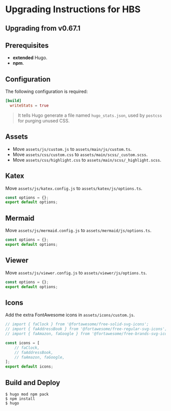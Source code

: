 Upgrading Instructions for HBS
==============================

Upgrading from v0.67.1
----------------------

## Prerequisites

- **extended** Hugo.
- **npm**.

## Configuration

The following configuration is required:

```toml
[build]
  writeStats = true
```

> It tells Hugo generate a file named `hugo_stats.json`, used by `postcss` for purging unused CSS.

## Assets

- Move `assets/js/custom.js` to `assets/main/js/custom.ts`.
- Move `assets/css/custom.css` to `assets/main/scss/_custom.scss`.
- Move `assets/css/highlight.css` to `assets/main/scss/_highlight.scss`.

## Katex

Move `assets/js/katex.config.js` to `assets/katex/js/options.ts`.

```js
const options = {};
export default options;
```

## Mermaid

Move `assets/js/mermaid.config.js` to `assets/mermaid/js/options.ts`.

```js
const options = {};
export default options;
```

## Viewer

Move `assets/js/viewer.config.js` to `assets/viewer/js/options.ts`.

```js
const options = {};
export default options;
```

## Icons

Add the extra FontAwesome icons in `assets/icons/custom.js`.

```js
// import { faClock } from '@fortawesome/free-solid-svg-icons';
// import { faAddressBook } from '@fortawesome/free-regular-svg-icons';
// import { faAmazon, faGoogle } from '@fortawesome/free-brands-svg-icons';

const icons = [
    // faClock,
    // faAddressBook,
    // faAmazon, faGoogle,
];
export default icons;
```

## Build and Deploy

```shell
$ hugo mod npm pack
$ npm install
$ hugo
```
